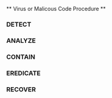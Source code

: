 ** Virus or Malicous Code Procedure **


### DETECT

### ANALYZE

### CONTAIN

### EREDICATE

### RECOVER



